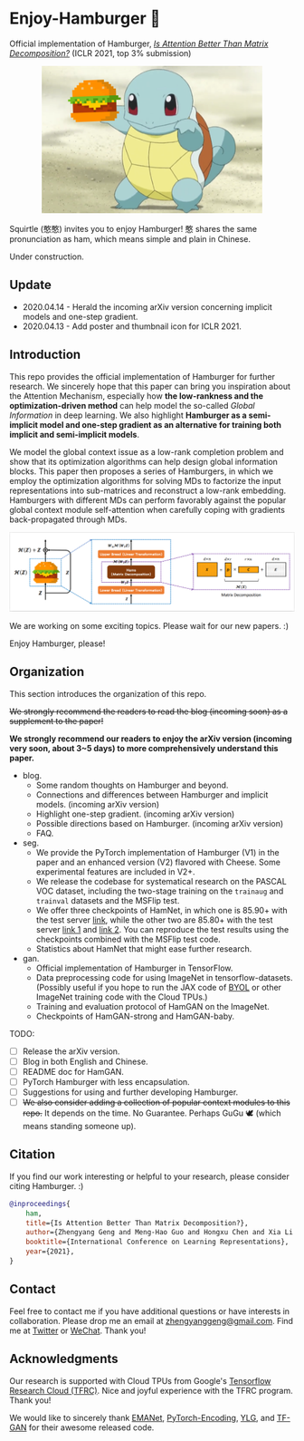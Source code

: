 # Enjoy-Hamburger 🍔

Official implementation of Hamburger, *[Is Attention Better Than Matrix Decomposition?](https://openreview.net/forum?id=1FvkSpWosOl)* (ICLR 2021, top 3% submission)

<div align=center><img src="pre/Ham_icon.png" width="390" height="260" /></div>

Squirtle (憨憨) invites you to enjoy Hamburger! 憨 shares the same pronunciation as ham, which means simple and plain in Chinese.

Under construction.

## Update

- 2020.04.14 - Herald the incoming arXiv version concerning implicit models and one-step gradient.
- 2020.04.13 - Add poster and thumbnail icon for ICLR 2021.

## Introduction

This repo provides the official implementation of Hamburger for further research. We sincerely hope that this paper can bring you inspiration about the Attention Mechanism, especially how **the low-rankness and the optimization-driven method** can help model the so-called *Global Information* in deep learning. We also highlight **Hamburger as a semi-implicit model and one-step gradient as an alternative for training both implicit and semi-implicit models**.

We model the global context issue as a low-rank completion problem and show that its optimization algorithms can help design global information blocks. This paper then proposes a series of Hamburgers, in which we employ the optimization algorithms for solving MDs to factorize the input representations into sub-matrices and reconstruct a low-rank embedding. Hamburgers with different MDs can perform favorably against the popular global context module self-attention when carefully coping with gradients back-propagated through MDs.

![contents](assets/Hamburger.jpg)

We are working on some exciting topics. Please wait for our new papers. :)

Enjoy Hamburger, please!

## Organization

This section introduces the organization of this repo.

~~We strongly recommend the readers to read the blog (incoming soon) as a supplement to the paper!~~

**We strongly recommend our readers to enjoy the arXiv version (incoming very soon, about 3~5 days) to more comprehensively understand this paper.**

- blog.
  - Some random thoughts on Hamburger and beyond.
  - Connections and differences between Hamburger and implicit models. (incoming arXiv version)
  - Highlight one-step gradient. (incoming arXiv version)
  - Possible directions based on Hamburger. (incoming arXiv version)
  - FAQ.
- seg.
  - We provide the PyTorch implementation of Hamburger (V1) in the paper and an enhanced version (V2) flavored with Cheese. Some experimental features are included in V2+.
  - We release the codebase for systematical research on the PASCAL VOC dataset, including the two-stage training on the `trainaug` and `trainval` datasets and the MSFlip test.
  - We offer three checkpoints of HamNet, in which one is 85.90+ with the test server [link](http://host.robots.ox.ac.uk:8080/anonymous/NEHYHH.html), while the other two are 85.80+ with the test server [link 1](http://host.robots.ox.ac.uk:8080/anonymous/HEBCIV.html) and [link 2](http://host.robots.ox.ac.uk:8080/anonymous/3VNCPH.html). You can reproduce the test results using the checkpoints combined with the MSFlip test code.
  - Statistics about HamNet that might ease further research.
- gan.
  - Official implementation of Hamburger in TensorFlow.
  - Data preprocessing code for using ImageNet in tensorflow-datasets. (Possibly useful if you hope to run the JAX code of [BYOL](https://github.com/deepmind/deepmind-research/tree/master/byol) or other ImageNet training code with the Cloud TPUs.)
  - Training and evaluation protocol of HamGAN on the ImageNet.
  - Checkpoints of HamGAN-strong and HamGAN-baby.

TODO:

- [ ] Release the arXiv version.
- [ ] Blog in both English and Chinese.
- [ ] README doc for HamGAN.
- [ ] PyTorch Hamburger with less encapsulation.
- [ ] Suggestions for using and further developing Hamburger.
- [ ] ~~We also consider adding a collection of popular context modules to this repo.~~ It depends on the time. No Guarantee. Perhaps GuGu 🕊️ (which means standing someone up).

## Citation

If you find our work interesting or helpful to your research, please consider citing Hamburger. :)

```bib
@inproceedings{
    ham,
    title={Is Attention Better Than Matrix Decomposition?},
    author={Zhengyang Geng and Meng-Hao Guo and Hongxu Chen and Xia Li and Ke Wei and Zhouchen Lin},
    booktitle={International Conference on Learning Representations},
    year={2021},
}
```

## Contact

Feel free to contact me if you have additional questions or have interests in collaboration. Please drop me an email at zhengyanggeng@gmail.com. Find me at [Twitter](https://twitter.com/ZhengyangGeng) or [WeChat](assets/WeChat.jpg). Thank you!

## Acknowledgments

Our research is supported with Cloud TPUs from Google's [Tensorflow Research Cloud (TFRC)](https://www.tensorflow.org/tfrc). Nice and joyful experience with the TFRC program. Thank you!

We would like to sincerely thank [EMANet](https://github.com/XiaLiPKU/EMANet), [PyTorch-Encoding](https://github.com/zhanghang1989/PyTorch-Encoding), [YLG](https://github.com/giannisdaras/ylg/tree/train), and [TF-GAN](https://github.com/tensorflow/gan) for their awesome released code.
